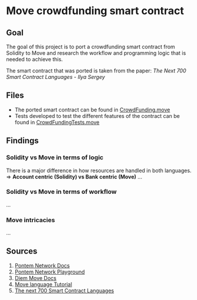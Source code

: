 # Move crowdfunding smart contract

## Goal 
The goal of this project is to port a crowdfunding smart contract from Solidity to Move and research the workflow and programming logic that is needed to achieve this. 

The smart contract that was ported is taken from the paper: *The Next 700 Smart Contract Languages* - *Ilya Sergey*

## Files
- The ported smart contract can be found in [CrowdFunding.move](sources/CrowdFunding.move)
- Tests developed to test the different features of the contract can be found in [CrowdFundingTests.move](tests/CrowdFundingTests.move)

## Findings

### Solidity vs Move in terms of logic
There is a major difference in how resources are handled in both languages.
    => **Account centric (Solidity) vs Bank centric (Move)**
...
### Solidity vs Move in terms of workflow
...
### Move intricacies
...


## Sources
1. [Pontem Network Docs](https://docs.pontem.network/02.-move-language/lang)
2. [Pontem Network Playground](https://playground.pontem.network)
3. [Diem Move Docs](https://diem.github.io/move/introduction.html)
4. [Move language Tutorial](https://github.com/move-language/move/tree/main/language/documentation/tutorial)
5. [The next 700 Smart Contract Languages](https://link.springer.com/chapter/10.1007/978-3-031-01807-7_3)
